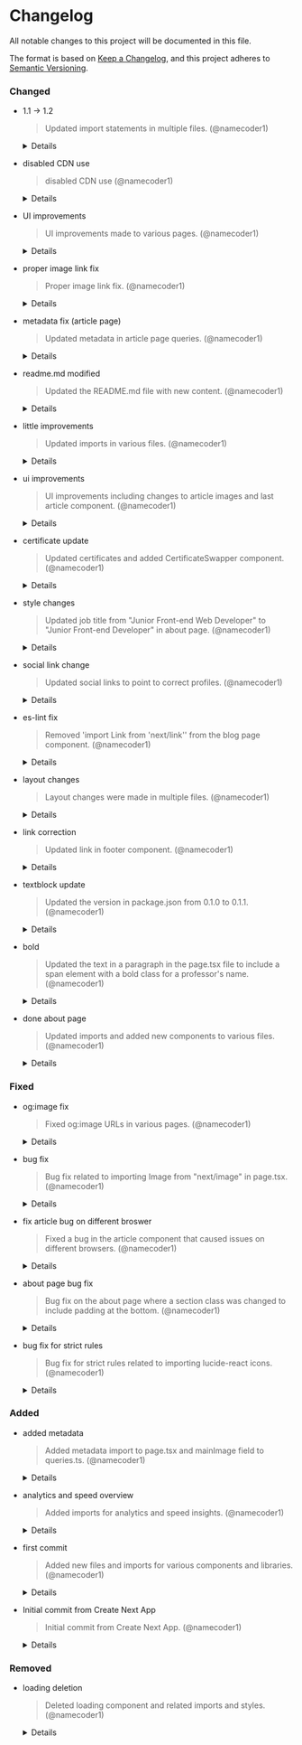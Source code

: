 # Changelog

All notable changes to this project will be documented in this file.

The format is based on [Keep a Changelog](https://keepachangelog.com/en/1.0.0/),
and this project adheres to [Semantic Versioning](https://semver.org/spec/v2.0.0.html).

### Changed

- 1.1 -> 1.2
  > Updated import statements in multiple files. (@namecoder1)

  <details>
  <summary>Details</summary>

  - **Date:** April 17, 2025 at 04:02 PM
  - **Hash:** `26449d153a5b81c3d15a3774241c5197e770112b`
  </details>

- disabled CDN use
  > disabled CDN use (@namecoder1)

  <details>
  <summary>Details</summary>

  - **Date:** April 15, 2025 at 05:05 PM
  - **Hash:** `45ba81f708dcdcb593f9bde32ccb8d23d7583d97`
  </details>

- UI improvements
  > UI improvements made to various pages. (@namecoder1)

  <details>
  <summary>Details</summary>

  - **Date:** April 15, 2025 at 04:50 PM
  - **Hash:** `c6a7b5129a44d45aa938244d2837a5aefbab9478`
  </details>

- proper image link fix
  > Proper image link fix. (@namecoder1)

  <details>
  <summary>Details</summary>

  - **Date:** April 15, 2025 at 01:58 PM
  - **Hash:** `db5183211f54488c59f4acc7ed46c65b5e8592d2`
  </details>

- metadata fix (article page)
  > Updated metadata in article page queries. (@namecoder1)

  <details>
  <summary>Details</summary>

  - **Date:** April 15, 2025 at 01:49 PM
  - **Hash:** `c205fddec148acde32ad120323d6abf2c705a4cd`
  </details>

- readme.md modified
  > Updated the README.md file with new content. (@namecoder1)

  <details>
  <summary>Details</summary>

  - **Date:** April 15, 2025 at 12:21 PM
  - **Hash:** `613d07b57ca5e2186dff7d166982b3e9b4f476ca`
  </details>

- little improvements
  > Updated imports in various files. (@namecoder1)

  <details>
  <summary>Details</summary>

  - **Date:** April 15, 2025 at 12:18 PM
  - **Hash:** `725b4b3e16fa574307330c74db763b35c0db2168`
  </details>

- ui improvements
  > UI improvements including changes to article images and last article component. (@namecoder1)

  <details>
  <summary>Details</summary>

  - **Date:** March 17, 2025 at 06:46 PM
  - **Hash:** `0f0ee4386e34416c41575b2d285930d11b456c66`
  </details>

- certificate update
  > Updated certificates and added CertificateSwapper component. (@namecoder1)

  <details>
  <summary>Details</summary>

  - **Date:** March 15, 2025 at 12:29 PM
  - **Hash:** `e4d11a739e979a367109272f424eec25cfa21f84`
  </details>

- style changes
  > Updated job title from "Junior Front-end Web Developer" to "Junior Front-end Developer" in about page. (@namecoder1)

  <details>
  <summary>Details</summary>

  - **Date:** March 10, 2025 at 08:15 PM
  - **Hash:** `301532843dc978f9c3b43351ed920ee1e87762f8`
  </details>

- social link change
  > Updated social links to point to correct profiles. (@namecoder1)

  <details>
  <summary>Details</summary>

  - **Date:** March 2, 2025 at 06:02 PM
  - **Hash:** `9af250de548029afbdcad01c61d6ccfc53604f01`
  </details>

- es-lint fix
  > Removed 'import Link from 'next/link'' from the blog page component. (@namecoder1)

  <details>
  <summary>Details</summary>

  - **Date:** March 2, 2025 at 05:56 PM
  - **Hash:** `1262258cc20be59d801bfe511543fe7215fa7e3a`
  </details>

- layout changes
  > Layout changes were made in multiple files. (@namecoder1)

  <details>
  <summary>Details</summary>

  - **Date:** March 2, 2025 at 05:52 PM
  - **Hash:** `85ac434929d25203274905dc669061443c52785e`
  </details>

- link correction
  > Updated link in footer component. (@namecoder1)

  <details>
  <summary>Details</summary>

  - **Date:** January 3, 2025 at 05:03 PM
  - **Hash:** `28005a33ed43f51559a48338c779f5923e49b9fd`
  </details>

- textblock update
  > Updated the version in package.json from 0.1.0 to 0.1.1. (@namecoder1)

  <details>
  <summary>Details</summary>

  - **Date:** January 3, 2025 at 04:57 PM
  - **Hash:** `86cbe67ad75137f4ddb67b68280366e2d464c664`
  </details>

- bold
  > Updated the text in a paragraph in the page.tsx file to include a span element with a bold class for a professor's name. (@namecoder1)

  <details>
  <summary>Details</summary>

  - **Date:** December 22, 2024 at 10:11 PM
  - **Hash:** `d2d63dd49d51e446d98612851de42d92dd1927e9`
  </details>

- done about page
  > Updated imports and added new components to various files. (@namecoder1)

  <details>
  <summary>Details</summary>

  - **Date:** December 22, 2024 at 09:58 PM
  - **Hash:** `7bed02270b4a6cd603269862b23f55152c8e9937`
  </details>

### Fixed

- og:image fix
  > Fixed og:image URLs in various pages. (@namecoder1)

  <details>
  <summary>Details</summary>

  - **Date:** April 15, 2025 at 05:53 PM
  - **Hash:** `eda42f4363e66188d559602fdd347cc375d8296f`
  </details>

- bug fix
  > Bug fix related to importing Image from "next/image" in page.tsx. (@namecoder1)

  <details>
  <summary>Details</summary>

  - **Date:** March 15, 2025 at 02:32 PM
  - **Hash:** `0562a182358c8d3f97da206518521b2c5b7f82eb`
  </details>

- fix article bug on different broswer
  > Fixed a bug in the article component that caused issues on different browsers. (@namecoder1)

  <details>
  <summary>Details</summary>

  - **Date:** January 31, 2025 at 07:45 PM
  - **Hash:** `2e24b78ef4e7b6c5ab3a648a72f66e53120b9cbf`
  </details>

- about page bug fix
  > Bug fix on the about page where a section class was changed to include padding at the bottom. (@namecoder1)

  <details>
  <summary>Details</summary>

  - **Date:** December 22, 2024 at 10:28 PM
  - **Hash:** `cd561b8909407e8429b11d55769525fc5fc0fda3`
  </details>

- bug fix for strict rules
  > Bug fix for strict rules related to importing lucide-react icons. (@namecoder1)

  <details>
  <summary>Details</summary>

  - **Date:** December 22, 2024 at 10:04 PM
  - **Hash:** `3f5c0ccc5311aecb4670f76886b10c4c17ad29b3`
  </details>

### Added

- added metadata
  > Added metadata import to page.tsx and mainImage field to queries.ts. (@namecoder1)

  <details>
  <summary>Details</summary>

  - **Date:** April 15, 2025 at 01:42 PM
  - **Hash:** `ce42d1c05a9c100c537bf08dbe283408ec91c702`
  </details>

- analytics and speed overview
  > Added imports for analytics and speed insights. (@namecoder1)

  <details>
  <summary>Details</summary>

  - **Date:** January 2, 2025 at 08:53 PM
  - **Hash:** `ad92ad631962bb55cd8566f4c0f6ecd0dba2d2c2`
  </details>

- first commit
  > Added new files and imports for various components and libraries. (@namecoder1)

  <details>
  <summary>Details</summary>

  - **Date:** December 22, 2024 at 06:34 PM
  - **Hash:** `b89ea932e2341b3c5684561a1ee0a375e423d114`
  </details>

- Initial commit from Create Next App
  > Initial commit from Create Next App. (@namecoder1)

  <details>
  <summary>Details</summary>

  - **Date:** December 21, 2024 at 07:06 PM
  - **Hash:** `7de549ede8b8bec897659f79c541912ece0abc48`
  </details>

### Removed

- loading deletion
  > Deleted loading component and related imports and styles. (@namecoder1)

  <details>
  <summary>Details</summary>

  - **Date:** March 17, 2025 at 06:54 PM
  - **Hash:** `2b1d8f1371305e84880636eab81a561f1eef8f9a`
  </details>